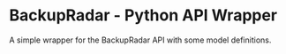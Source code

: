 # BackupRadar - Python API Wrapper

A simple wrapper for the BackupRadar API with some model definitions.
